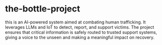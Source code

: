 # the-bottle-project
this  is an AI-powered system aimed at combating human trafficking. It leverages LLMs and IoT to detect, report, and support victims. The project ensures that critical information is safely routed to trusted support systems, giving a voice to the unseen and making a meaningful impact on recovery.
